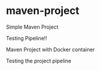 # maven-project

Simple Maven Project

Testing Pipeline!!

Maven Project with Docker container

Testing the project pipeline
